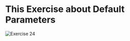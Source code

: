 <h1> This Exercise about Default Parameters</h1>


![Exercise 24](https://github.com/azzatosma/dugsiiye-js-exercises/blob/main/assets/jsexe24.jpg)


